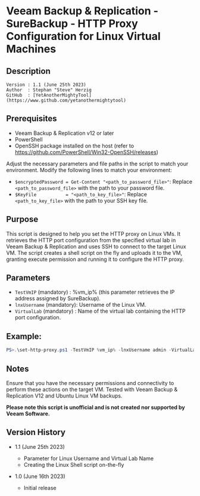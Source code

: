 # Veeam Backup & Replication - SureBackup - HTTP Proxy Configuration for Linux Virtual Machines 

## Description
~~~~
Version : 1.1 (June 25th 2023)
Author  : Stephan "Steve" Herzig
GitHub  : [YetAnotherMightyTool](https://www.github.com/yetanothermightytool)
~~~~

## Prerequisites

- Veeam Backup & Replication v12 or later
- PowerShell
- OpenSSH package installed on the host (refer to https://github.com/PowerShell/Win32-OpenSSH/releases)

Adjust the necessary parameters and file paths in the script to match your environment. Modify the following lines to match your environment:

- `$encryptedPassword = Get-Content "<path_to_password_file>"`: Replace `<path_to_password_file>` with the path to your password file.
- `$KeyFile           = "<path_to_key_file>"`: Replace `<path_to_key_file>` with the path to your SSH key file.
	

## Purpose
This script is designed to help you set the HTTP proxy on Linux VMs. It retrieves the HTTP port configuration from the specified virtual lab in Veeam Backup & Replication and uses SSH to connect to the target Linux VM. The script creates a shell script on the fly and uploads it to the VM, granting execute permission and running it to configure the HTTP proxy.


## Parameters
 
- `TestVmIP` (mandatory)   : %vm_ip% (this parameter retrieves the IP address assigned by SureBackup).
- `lnxUsername` (mandatory): Username of the Linux VM.
- `VirtualLab` (mandatory) : Name of the virtual lab containing the HTTP port configuration.

## Example: 
```powershell
PS>.\set-http-proxy.ps1 -TestVmIP %vm_ip% -lnxUsername admin -VirtualLab MyVirtualLab
```

## Notes
Ensure that you have the necessary permissions and connectivity to perform these actions on the target VM.
Tested with Veeam Backup & Replication V12 and Ubuntu Linux VM backups.

**Please note this script is unofficial and is not created nor supported by Veeam Software.**

## Version History
- 1.1 (June 25th 2023)
   - Parameter for Linux Username and Virtual Lab Name
   - Creating the Linux Shell script on-the-fly
   
- 1.0 (June 16th 2023)
   - Initial release  
